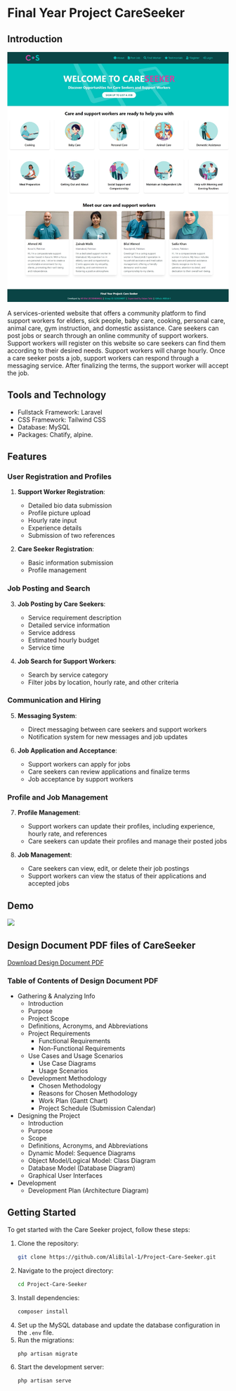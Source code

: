 # Final Year Project CareSeeker
## Introduction
![](https://github.com/AliBilal-1/Project-Care-Seeker/blob/main/Project%20Screenshot/Home%20Page%20-%20Guest.jpeg)

A services-oriented website that offers a community platform to find support workers for elders, sick people, baby care, cooking, personal care, animal care, gym instruction, and domestic assistance. Care seekers can post jobs or search through an online community of support workers. Support workers will register on this website so care seekers can find them according to their desired needs. Support workers will charge hourly. Once a care seeker posts a job, support workers can respond through a messaging service. After finalizing the terms, the support worker will accept the job.

## Tools and Technology
- Fullstack Framework: Laravel 
- CSS Framework: Tailwind CSS
- Database: MySQL
- Packages: Chatify, alpine.

## Features

### User Registration and Profiles

1. **Support Worker Registration**:
   - Detailed bio data submission
   - Profile picture upload
   - Hourly rate input
   - Experience details
   - Submission of two references

2. **Care Seeker Registration**:
   - Basic information submission
   - Profile management

### Job Posting and Search

3. **Job Posting by Care Seekers**:
   - Service requirement description
   - Detailed service information
   - Service address
   - Estimated hourly budget
   - Service time

4. **Job Search for Support Workers**:
   - Search by service category
   - Filter jobs by location, hourly rate, and other criteria

### Communication and Hiring

5. **Messaging System**:
   - Direct messaging between care seekers and support workers
   - Notification system for new messages and job updates

6. **Job Application and Acceptance**:
   - Support workers can apply for jobs
   - Care seekers can review applications and finalize terms
   - Job acceptance by support workers

### Profile and Job Management

7. **Profile Management**:
   - Support workers can update their profiles, including experience, hourly rate, and references
   - Care seekers can update their profiles and manage their posted jobs

8. **Job Management**:
   - Care seekers can view, edit, or delete their job postings
   - Support workers can view the status of their applications and accepted jobs
   
## Demo
![](https://github.com/MrAliBilal/Project-Care-Seeker/blob/main/Project%20Screenshot/CareSeeker%20Demo%20normal%20speed%20compress.gif)

## Design Document PDF files of CareSeeker

[Download Design Document PDF ](https://github.com/AliBilal-1/Project-Care-Seeker/blob/main/Desgin%20Documents/Final%20Deliverable%20-%20Care%20Seeker/Final%20Year%20Project%20-%20Care%20Seeker%20-.pdf)

### Table of Contents of Design Document PDF

- Gathering & Analyzing Info
  - Introduction
  - Purpose
  - Project Scope
  - Definitions, Acronyms, and Abbreviations
  - Project Requirements
    - Functional Requirements
    - Non-Functional Requirements
  - Use Cases and Usage Scenarios
    - Use Case Diagrams
    - Usage Scenarios
  - Development Methodology
    - Chosen Methodology
    - Reasons for Chosen Methodology
    - Work Plan (Gantt Chart)
    - Project Schedule (Submission Calendar)
- Designing the Project
  - Introduction
  - Purpose
  - Scope
  - Definitions, Acronyms, and Abbreviations
  - Dynamic Model: Sequence Diagrams
  - Object Model/Logical Model: Class Diagram
  - Database Model (Database Diagram)
  - Graphical User Interfaces
- Development
  - Development Plan (Architecture Diagram)

## Getting Started

To get started with the Care Seeker project, follow these steps:

1. Clone the repository: 
   ```bash
   git clone https://github.com/AliBilal-1/Project-Care-Seeker.git
   ```
2. Navigate to the project directory:
   ```bash
   cd Project-Care-Seeker
   ```
3. Install dependencies:
   ```bash
   composer install
   ```
4. Set up the MySQL database and update the database configuration in the `.env` file.
5. Run the migrations:
   ```bash
   php artisan migrate
   ```
6. Start the development server:
   ```bash
   php artisan serve
